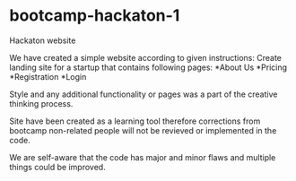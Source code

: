 # bootcamp-hackaton-1
 Hackaton website
 
We have created a simple website according to given instructions: 
Create landing site for a startup that contains following pages: 
*About Us
*Pricing
*Registration
*Login

Style and any additional functionality or pages was a part of the creative thinking process. 

Site have been created as a learning tool therefore corrections from bootcamp non-related people will not be revieved or implemented in the code. 

We are self-aware that the code has major and minor flaws and multiple things could be improved.
